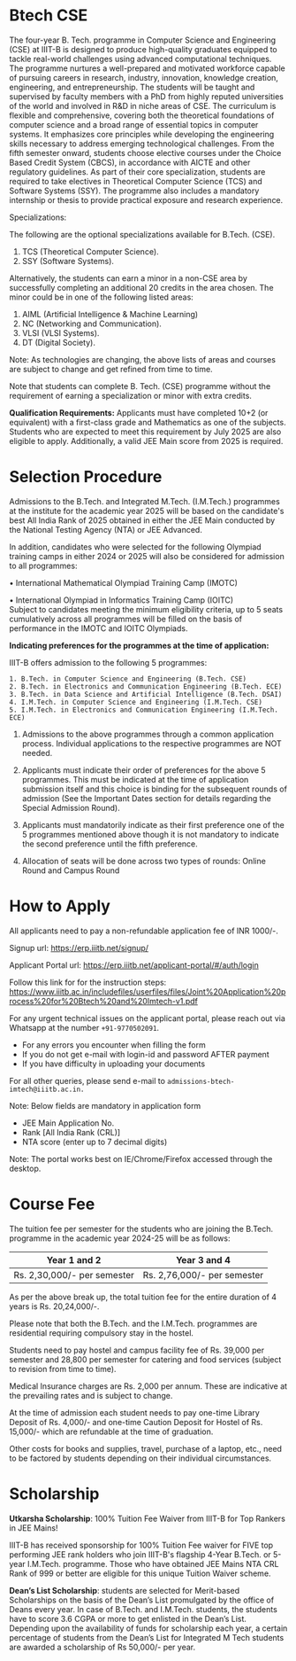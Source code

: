 # Btech CSE

The four-year B. Tech. programme in Computer Science and Engineering (CSE) at IIIT-B is designed to produce high-quality graduates equipped to tackle real-world challenges using advanced computational techniques. The programme nurtures a well-prepared and motivated workforce capable of pursuing careers in research, industry, innovation, knowledge creation, engineering, and entrepreneurship. The students will be taught and supervised by faculty members with a PhD from highly reputed universities of the world and involved in R&D in niche areas of CSE. The curriculum is flexible and comprehensive, covering both the theoretical foundations of computer science and a broad range of essential topics in computer systems. It emphasizes core principles while developing the engineering skills necessary to address emerging technological challenges. From the fifth semester onward, students choose elective courses under the Choice Based Credit System (CBCS), in accordance with AICTE and other regulatory guidelines. As part of their core specialization, students are required to take electives in Theoretical Computer Science (TCS) and Software Systems (SSY). The programme also includes a mandatory internship or thesis to provide practical exposure and research experience.
 
Specializations:
 
The following are the optional specializations available for B.Tech. (CSE).
 
   1. TCS (Theoretical Computer Science).
   2. SSY (Software Systems). 
 
Alternatively, the students can earn a minor in a non-CSE area by successfully completing an additional 20 credits in the area chosen. The minor could be in one of the following listed areas:
 
   1. AIML (Artificial Intelligence & Machine Learning)
   2. NC (Networking and Communication).
   3. VLSI (VLSI Systems).
   4. DT (Digital Society).
 
Note:  As technologies are changing, the above lists of areas and courses are subject to change and get refined from time to time.
 
Note that students can complete B. Tech. (CSE) programme without the requirement of earning a specialization or minor with extra credits.

**Qualification Requirements:**
Applicants must have completed 10+2 (or equivalent) with a first-class grade and Mathematics as one of the subjects. Students who are expected to meet this requirement by July 2025 are also eligible to apply. Additionally, a valid JEE Main score from 2025 is required.

# Selection Procedure
Admissions to the B.Tech. and Integrated M.Tech. (I.M.Tech.) programmes at the institute for the academic year 2025 will be based on the candidate's best All India Rank of 2025 obtained in either the JEE Main conducted by the National Testing Agency (NTA) or JEE Advanced. 

In addition, candidates who were selected for the following Olympiad training camps in either 2024 or 2025 will also be considered for admission to all programmes:

• International Mathematical Olympiad Training Camp (IMOTC) 

• International Olympiad in Informatics Training Camp (IOITC)  
  Subject to candidates meeting the minimum eligibility criteria, up to 5 seats cumulatively across all programmes will be filled on the basis of performance in the IMOTC and IOITC Olympiads.

**Indicating preferences for the programmes at the time of application:**

IIIT-B offers admission to the following 5 programmes:

    1. B.Tech. in Computer Science and Engineering (B.Tech. CSE)
    2. B.Tech. in Electronics and Communication Engineering (B.Tech. ECE)
    3. B.Tech. in Data Science and Artificial Intelligence (B.Tech. DSAI)
    4. I.M.Tech. in Computer Science and Engineering (I.M.Tech. CSE)
    5. I.M.Tech. in Electronics and Communication Engineering (I.M.Tech. ECE)


1. Admissions to the above programmes through a common application process. Individual applications to the respective programmes are NOT needed. 

2. Applicants must indicate their order of preferences for the above 5 programmes. This must be indicated at the time of application submission itself and this choice is binding for the subsequent rounds of admission (See the Important Dates section for details regarding the Special Admission Round).

3. Applicants must mandatorily indicate as their first preference one of the 5 programmes mentioned above though it is not mandatory to indicate the second preference until the fifth preference.

4. Allocation of seats will be done across two types of rounds: Online Round and Campus Round


# How to Apply

All applicants need to pay a non-refundable application fee of INR 1000/-.

Signup url: https://erp.iiitb.net/signup/

Applicant Portal url: https://erp.iiitb.net/applicant-portal/#/auth/login

Follow this link for for the instruction steps: https://www.iiitb.ac.in/includefiles/userfiles/files/Joint%20Application%20process%20for%20Btech%20and%20Imtech-v1.pdf

For any urgent technical issues on the applicant portal, please reach out via Whatsapp at the number `+91-9770502091`.

* For any errors you encounter when filling the form    
* If you do not get e-mail with login-id and password AFTER payment
* If you have difficulty in uploading your documents

For all other queries, please send e-mail to `admissions-btech-imtech@iiitb.ac.in.`

Note: Below fields are mandatory in application form

* JEE Main Application No.
* Rank [All India Rank (CRL)]
* NTA score (enter up to 7 decimal digits)


Note: The portal works best on IE/Chrome/Firefox accessed through the desktop.

# Course Fee

The tuition fee per semester for the students who are joining the B.Tech. programme in the academic year 2024-25 will be as follows:

|Year 1 and 2|Year 3 and 4|
|-----|------|
Rs. 2,30,000/- per semester|Rs. 2,76,000/- per semester

As per the above break up, the total tuition fee for the entire duration of 4 years is Rs. 20,24,000/-. 


Please note that both the B.Tech. and the I.M.Tech. programmes are residential requiring compulsory stay in the hostel.

Students need to pay hostel and campus facility fee of Rs. 39,000 per semester and 28,800 per semester for catering and food services (subject to revision from time to time). 

Medical Insurance charges are Rs. 2,000 per annum. These are indicative at the prevailing rates and is subject to change.

At the time of admission each student needs to pay one-time Library Deposit of Rs. 4,000/- and one-time Caution Deposit for Hostel of Rs. 15,000/- which are refundable at the time of graduation.

Other costs for books and supplies, travel, purchase of a laptop, etc., need to be factored by students depending on their individual circumstances.

# Scholarship

**Utkarsha Scholarship**: 100% Tuition Fee Waiver from IIIT-B for Top Rankers in JEE Mains!

IIIT-B has received sponsorship for 100% Tuition Fee waiver for FIVE top performing JEE rank holders who join IIIT-B's flagship 4-Year B.Tech. or 5-year I.M.Tech. programme.  Those who have obtained JEE Mains NTA CRL Rank of 999 or better are eligible for this unique Tuition Waiver scheme.

**Dean’s List Scholarship**: students are selected for Merit-based Scholarships on the basis of the Dean’s List promulgated by the office of Deans every year. In case of B.Tech. and I.M.Tech. students, the students have to score 3.6 CGPA or more to get enlisted in the Dean’s List. Depending upon the availability of funds for scholarship each year, a certain percentage of students from the Dean’s List for Integrated M Tech students are awarded a scholarship of Rs 50,000/- per year.